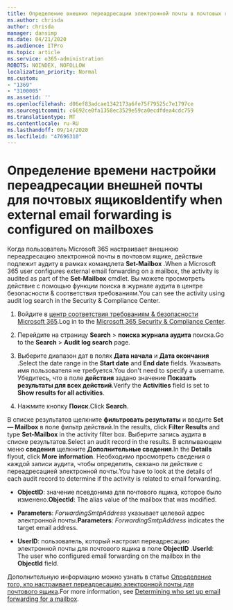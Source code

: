 ```yaml
---
title: Определение внешних переадресации электронной почты в почтовых ящиках в журналах аудита
ms.author: chrisda
author: chrisda
manager: dansimp
ms.date: 04/21/2020
ms.audience: ITPro
ms.topic: article
ms.service: o365-administration
ROBOTS: NOINDEX, NOFOLLOW
localization_priority: Normal
ms.custom:
- "1369"
- "3100005"
ms.assetid: ''
ms.openlocfilehash: d06ef83adcae1342173a6fe75f79525c7e1797ce
ms.sourcegitcommit: c6692ce0fa1358ec3529e59ca0ecdfdea4cdc759
ms.translationtype: MT
ms.contentlocale: ru-RU
ms.lasthandoff: 09/14/2020
ms.locfileid: "47696310"
---
```

# <a name="identify-when-external-email-forwarding-is-configured-on-mailboxes"></a><span data-ttu-id="5dcab-102">Определение времени настройки переадресации внешней почты для почтовых ящиков</span><span class="sxs-lookup"><span data-stu-id="5dcab-102">Identify when external email forwarding is configured on mailboxes</span></span>

<span data-ttu-id="5dcab-103">Когда пользователь Microsoft 365 настраивает внешнюю переадресацию электронной почты в почтовом ящике, действие подлежит аудиту в рамках командлета **Set-Mailbox** .</span><span class="sxs-lookup"><span data-stu-id="5dcab-103">When a Microsoft 365 user configures external email forwarding on a mailbox, the activity is audited as part of the **Set-Mailbox** cmdlet.</span></span> <span data-ttu-id="5dcab-104">Вы можете просмотреть действие с помощью функции поиска в журнале аудита в центре безопасности & соответствия требованиям.</span><span class="sxs-lookup"><span data-stu-id="5dcab-104">You can see the activity using audit log search in the Security & Compliance Center.</span></span>

1. <span data-ttu-id="5dcab-105">Войдите в [центр соответствия требованиям & безопасности Microsoft 365](https://protection.office.com/).</span><span class="sxs-lookup"><span data-stu-id="5dcab-105">Log in to the [Microsoft 365 Security & Compliance Center](https://protection.office.com/).</span></span>

2. <span data-ttu-id="5dcab-106">Перейдите на страницу **Search**  >  **поиска журнала аудита** поиска.</span><span class="sxs-lookup"><span data-stu-id="5dcab-106">Go to the **Search** > **Audit log search** page.</span></span>

3. <span data-ttu-id="5dcab-107">Выберите диапазон дат в полях **Дата начала** и **Дата окончания** .</span><span class="sxs-lookup"><span data-stu-id="5dcab-107">Select the date range in the **Start date** and **End date** fields.</span></span> <span data-ttu-id="5dcab-108">Указывать имя пользователя не требуется.</span><span class="sxs-lookup"><span data-stu-id="5dcab-108">You don't need to specify a username.</span></span> <span data-ttu-id="5dcab-109">Убедитесь, что в поле **действия** задано значение **Показать результаты для всех действий**.</span><span class="sxs-lookup"><span data-stu-id="5dcab-109">Verify the **Activities** field is set to **Show results for all activities**.</span></span>

4. <span data-ttu-id="5dcab-110">Нажмите кнопку **Поиск**.</span><span class="sxs-lookup"><span data-stu-id="5dcab-110">Click **Search**.</span></span>

<span data-ttu-id="5dcab-111">В списке результатов щелкните **фильтровать результаты** и введите **Set — Mailbox** в поле фильтр действий.</span><span class="sxs-lookup"><span data-stu-id="5dcab-111">In the results, click **Filter Results** and type **Set-Mailbox** in the activity filter box.</span></span> <span data-ttu-id="5dcab-112">Выберите запись аудита в списке результатов.</span><span class="sxs-lookup"><span data-stu-id="5dcab-112">Select an audit record in the results.</span></span> <span data-ttu-id="5dcab-113">В всплывающем меню **сведения** щелкните **Дополнительные сведения**.</span><span class="sxs-lookup"><span data-stu-id="5dcab-113">In the **Details** flyout, click **More information**.</span></span> <span data-ttu-id="5dcab-114">Необходимо просмотреть сведения о каждой записи аудита, чтобы определить, связано ли действие с переадресацией электронной почты.</span><span class="sxs-lookup"><span data-stu-id="5dcab-114">You have to look at the details of each audit record to determine if the activity is related to email forwarding.</span></span>

- <span data-ttu-id="5dcab-115">**ObjectID**: значение псевдонима для почтового ящика, которое было изменено.</span><span class="sxs-lookup"><span data-stu-id="5dcab-115">**ObjectId**: The alias value of the mailbox that was modified.</span></span>

- <span data-ttu-id="5dcab-116">**Parameters**: _ForwardingSmtpAddress_ указывает целевой адрес электронной почты.</span><span class="sxs-lookup"><span data-stu-id="5dcab-116">**Parameters**: _ForwardingSmtpAddress_ indicates the target email address.</span></span>

- <span data-ttu-id="5dcab-117">**UserID**: пользователь, который настроил переадресацию электронной почты для почтового ящика в поле **ObjectID** .</span><span class="sxs-lookup"><span data-stu-id="5dcab-117">**UserId**: The user who configured email forwarding on the mailbox in the **ObjectId** field.</span></span>

<span data-ttu-id="5dcab-118">Дополнительную информацию можно узнать в статье [Определение того, кто настраивает переадресацию электронной почты для почтового ящика](https://docs.microsoft.com/microsoft-365/compliance/auditing-troubleshooting-scenarios#determine-who-set-up-email-forwarding-for-a-mailbox).</span><span class="sxs-lookup"><span data-stu-id="5dcab-118">For more information, see [Determining who set up email forwarding for a mailbox](https://docs.microsoft.com/microsoft-365/compliance/auditing-troubleshooting-scenarios#determine-who-set-up-email-forwarding-for-a-mailbox).</span></span>

